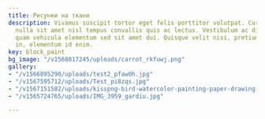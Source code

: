 ```yaml
---
title: Рисунки на ткани
description: Vivamus suscipit tortor eget felis porttitor volutpat. Curabitur non
  nulla sit amet nisl tempus convallis quis ac lectus. Vestibulum ac diam sit amet
  quam vehicula elementum sed sit amet dui. Quisque velit nisi, pretium ut lacinia
  in, elementum id enim.
key: block_paint
bg_image: "/v1568817245/uploads/carrot_rkfuwj.png"
gallery:
- "/v1566895290/uploads/test2_pfaw0h.jpg"
- "/v1567595712/uploads/Test_pi8zqs.jpg"
- "/v1567151582/uploads/kisspng-bird-watercolor-painting-paper-drawing-birds-5a96ddc8be3138.8846130915198366167791_aomcdy.png"
- "/v1565724765/uploads/IMG_3959_gardiu.jpg"

---
```

